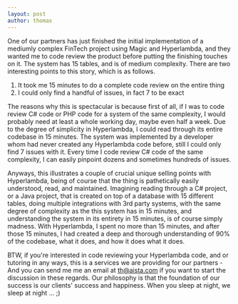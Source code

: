 ```yaml
---
layout: post
author: thomas
---
```


One of our partners has just finished the initial implementation of a mediumly complex FinTech project using
Magic and Hyperlambda, and they wanted me to code review the product before putting the finishing touches on it.
The system has 15 tables, and is of medium complexity. There are two interesting points to this story, which is
as follows.

1. It took me 15 minutes to do a complete code review on the entire thing
2. I could only find a handful of issues, in fact 7 to be exact

The reasons why this is spectacular is because first of all, if I was to code review C# code or PHP code
for a system of the same complexity, I would probably need at least a whole working day, maybe even half a week.
Due to the degree of simplicity in Hyperlambda, I could read through its entire codebase in 15 minutes.
The system was implemented by a developer whom had never created any Hyperlambda code before, still I could
only find 7 issues with it. Every time I code review C# code of the same complexity, I can easily pinpoint
dozens and sometimes hundreds of issues.

Anyways, this illustrates a couple of crucial unique selling points with Hyperlambda, being of course that
the thing is pathetically easily understood, read, and maintained. Imagining reading through a C# project,
or a Java project, that is created on top of a database with 15 different tables, doing multiple integrations
with 3rd party systems, with the same degree of complexity as the this system has in 15 minutes, and understanding
the system in its entirety in 15 minutes, is of course simply madness. With Hyperlambda, I spent no more than 15
minutes, and after those 15 minutes, I had created a deep and thorough understanding of 90% of the codebase,
what it does, and how it does what it does.

BTW, if you're interested in code reviewing your Hyperlambda code, and or tutoring in any ways, this
is a services we are providing for our partners - And you can send me me an email at [th@aista.com](mailto:th@aista.com)
if you want to start the discussion in these regards. Our philosophy is that the foundation of our success
is our clients' success and happiness. When you sleep at night, we sleep at night ... ;)
